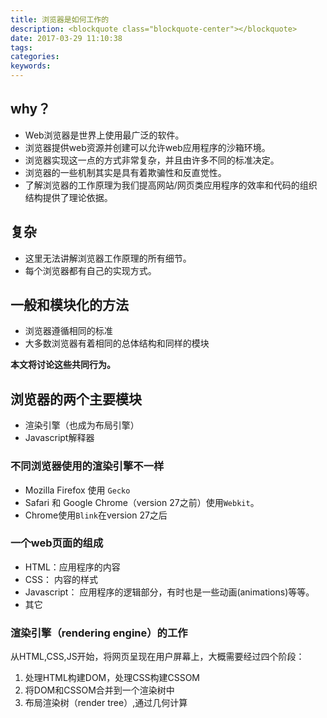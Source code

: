 ```yaml
---
title: 浏览器是如何工作的
description: <blockquote class="blockquote-center"></blockquote>
date: 2017-03-29 11:10:38
tags:
categories:
keywords:
---
```


## why？

* Web浏览器是世界上使用最广泛的软件。
* 浏览器提供web资源并创建可以允许web应用程序的沙箱环境。
* 浏览器实现这一点的方式非常复杂，并且由许多不同的标准决定。
* 浏览器的一些机制其实是具有着欺骗性和反直觉性。
* 了解浏览器的工作原理为我们提高网站/网页类应用程序的效率和代码的组织结构提供了理论依据。

## 复杂

* 这里无法讲解浏览器工作原理的所有细节。
* 每个浏览器都有自己的实现方式。

## 一般和模块化的方法
* 浏览器遵循相同的标准
* 大多数浏览器有着相同的总体结构和同样的模块

**本文将讨论这些共同行为。**

## 浏览器的两个主要模块

* 渲染引擎（也成为布局引擎）
* Javascript解释器

### 不同浏览器使用的渲染引擎不一样
* Mozilla Firefox 使用 `Gecko`
* Safari 和 Google Chrome（version 27之前）使用`Webkit`。
* Chrome使用`Blink`在version 27之后

### 一个web页面的组成
* HTML：应用程序的内容
* CSS： 内容的样式
* Javascript： 应用程序的逻辑部分，有时也是一些动画(animations)等等。
* 其它

### 渲染引擎（rendering engine）的工作
从HTML,CSS,JS开始，将网页呈现在用户屏幕上，大概需要经过四个阶段：

1. 处理HTML构建DOM，处理CSS构建CSSOM
2. 将DOM和CSSOM合并到一个渲染树中
3. 布局渲染树（render tree）,通过几何计算